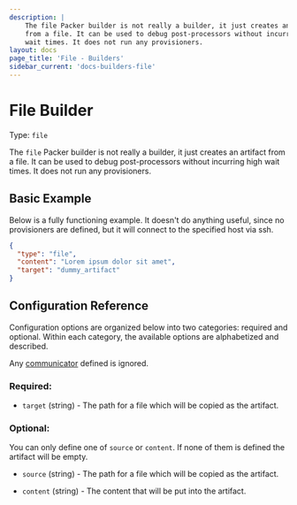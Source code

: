 ```yaml
---
description: |
    The file Packer builder is not really a builder, it just creates an artifact
    from a file. It can be used to debug post-processors without incurring high
    wait times. It does not run any provisioners.
layout: docs
page_title: 'File - Builders'
sidebar_current: 'docs-builders-file'
---
```


# File Builder

Type: `file`

The `file` Packer builder is not really a builder, it just creates an artifact
from a file. It can be used to debug post-processors without incurring high
wait times. It does not run any provisioners.

## Basic Example

Below is a fully functioning example. It doesn't do anything useful, since no
provisioners are defined, but it will connect to the specified host via ssh.

``` json
{
  "type": "file",
  "content": "Lorem ipsum dolor sit amet",
  "target": "dummy_artifact"
}
```

## Configuration Reference

Configuration options are organized below into two categories: required and
optional. Within each category, the available options are alphabetized and
described.

Any [communicator](/docs/templates/communicator.html) defined is ignored.

### Required:

-   `target` (string) - The path for a file which will be copied as the
    artifact.

### Optional:

You can only define one of `source` or `content`. If none of them is defined
the artifact will be empty.

-   `source` (string) - The path for a file which will be copied as the
    artifact.

-   `content` (string) - The content that will be put into the artifact.
